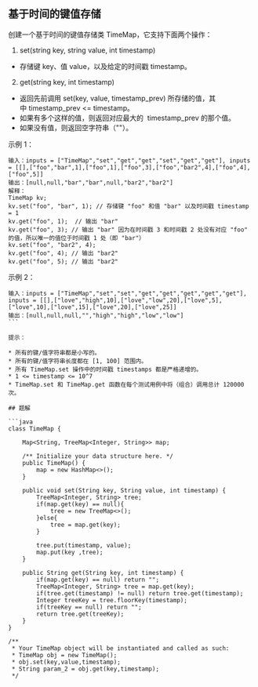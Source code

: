 
## 基于时间的键值存储

创建一个基于时间的键值存储类 TimeMap，它支持下面两个操作：

1. set(string key, string value, int timestamp)

  * 存储键 key、值 value，以及给定的时间戳 timestamp。
2. get(string key, int timestamp)

  * 返回先前调用 set(key, value, timestamp_prev) 所存储的值，其中 timestamp_prev <= timestamp。
  * 如果有多个这样的值，则返回对应最大的  timestamp_prev 的那个值。
  * 如果没有值，则返回空字符串（""）。
 

示例 1：

```
输入：inputs = ["TimeMap","set","get","get","set","get","get"], inputs = [[],["foo","bar",1],["foo",1],["foo",3],["foo","bar2",4],["foo",4],["foo",5]]
输出：[null,null,"bar","bar",null,"bar2","bar2"]
解释： 
TimeMap kv;  
kv.set("foo", "bar", 1); // 存储键 "foo" 和值 "bar" 以及时间戳 timestamp = 1  
kv.get("foo", 1);  // 输出 "bar"  
kv.get("foo", 3); // 输出 "bar" 因为在时间戳 3 和时间戳 2 处没有对应 "foo" 的值，所以唯一的值位于时间戳 1 处（即 "bar"）  
kv.set("foo", "bar2", 4);  
kv.get("foo", 4); // 输出 "bar2"  
kv.get("foo", 5); // 输出 "bar2"  
```

示例 2：

```
输入：inputs = ["TimeMap","set","set","get","get","get","get","get"], inputs = [[],["love","high",10],["love","low",20],["love",5],["love",10],["love",15],["love",20],["love",25]]
输出：[null,null,null,"","high","high","low","low"]
``` 

提示：

* 所有的键/值字符串都是小写的。
* 所有的键/值字符串长度都在 [1, 100] 范围内。
* 所有 TimeMap.set 操作中的时间戳 timestamps 都是严格递增的。
* 1 <= timestamp <= 10^7
* TimeMap.set 和 TimeMap.get 函数在每个测试用例中将（组合）调用总计 120000 次。

## 题解

```java
class TimeMap {

    Map<String, TreeMap<Integer, String>> map;

    /** Initialize your data structure here. */
    public TimeMap() {
        map = new HashMap<>();
    }

    public void set(String key, String value, int timestamp) {
        TreeMap<Integer, String> tree;
        if(map.get(key) == null){
            tree = new TreeMap<>();    
        }else{
            tree = map.get(key);
        }

        tree.put(timestamp, value);
        map.put(key ,tree);
    }

    public String get(String key, int timestamp) {
        if(map.get(key) == null) return "";
        TreeMap<Integer, String> tree = map.get(key);
        if(tree.get(timestamp) != null) return tree.get(timestamp);
        Integer treeKey = tree.floorKey(timestamp);
        if(treeKey == null) return "";
        return tree.get(treeKey);
    }
}

/**
 * Your TimeMap object will be instantiated and called as such:
 * TimeMap obj = new TimeMap();
 * obj.set(key,value,timestamp);
 * String param_2 = obj.get(key,timestamp);
 */
```
